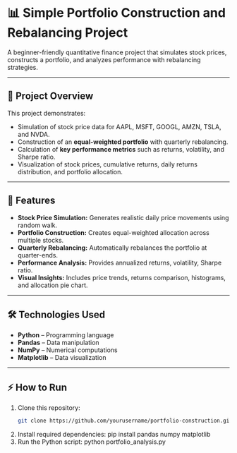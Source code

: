 # 📊 Simple Portfolio Construction and Rebalancing Project

A beginner-friendly quantitative finance project that simulates stock prices, constructs a portfolio, and analyzes performance with rebalancing strategies.

---

## 🚀 Project Overview
This project demonstrates:
- Simulation of stock price data for AAPL, MSFT, GOOGL, AMZN, TSLA, and NVDA.
- Construction of an **equal-weighted portfolio** with quarterly rebalancing.
- Calculation of **key performance metrics** such as returns, volatility, and Sharpe ratio.
- Visualization of stock prices, cumulative returns, daily returns distribution, and portfolio allocation.

---

## 📂 Features
- **Stock Price Simulation:** Generates realistic daily price movements using random walk.
- **Portfolio Construction:** Creates equal-weighted allocation across multiple stocks.
- **Quarterly Rebalancing:** Automatically rebalances the portfolio at quarter-ends.
- **Performance Analysis:** Provides annualized returns, volatility, Sharpe ratio.
- **Visual Insights:** Includes price trends, returns comparison, histograms, and allocation pie chart.

---

## 🛠️ Technologies Used
- **Python** – Programming language  
- **Pandas** – Data manipulation  
- **NumPy** – Numerical computations  
- **Matplotlib** – Data visualization  

---

## ⚡ How to Run
1. Clone this repository:
   ```bash
   git clone https://github.com/yourusername/portfolio-construction.git
2. Install required dependencies:
   pip install pandas numpy matplotlib
3. Run the Python script:
   python portfolio_analysis.py
